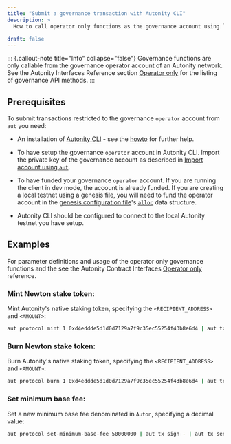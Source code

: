 ```yaml
---
title: "Submit a governance transaction with Autonity CLI"
description: >
  How to call operator only functions as the governance account using `aut`, the Python3 interface to the RPC API’s

draft: false
---
```


::: {.callout-note title="Info" collapse="false"}
Governance functions are only callable from the governance operator account of an Autonity network. See the Autonity Interfaces Reference section [Operator only](/reference/api/aut/op-prot/#operator-only) for the listing of governance API methods.
:::

## Prerequisites

To submit transactions restricted to the governance `operator` account from `aut` you need:

- An installation of [Autonity CLI](https://github.com/autonity/autonity-cli) - see the [howto](/account-holders/setup-aut/) for further help.

- To have setup the governance `operator` account in Autonity CLI. Import the private key of the governance account as described in [Import account using `aut`](/account-holders/create-acct/#import-account-using-aut).

- To have funded your governance `operator` account. If you are running the client in dev mode, the account is already funded. If you are creating a local testnet using a genesis file, you will need to fund the operator account in the [genesis configuration file](/reference/genesis/#genesis-configuration-file)'s [`alloc`](/reference/genesis/#alloc-object) data structure.

- Autonity CLI should be configured to connect to the local Autonity testnet you have setup.

## Examples

For parameter definitions and usage of the operator only governance functions and the  see the Autonity Contract Interfaces [Operator only](/reference/api/aut/op-prot/#operator-only) reference.

### Mint Newton stake token:
    
Mint Autonity's native staking token, specifying the `<RECIPIENT_ADDRESS>` and `<AMOUNT>`:

```bash
aut protocol mint 1 0xd4eddde5d1d0d7129a7f9c35ec55254f43b8e6d4 | aut tx sign - | aut tx send -
```

### Burn Newton stake token:
    
Burn Autonity's native staking token, specifying the `<RECIPIENT_ADDRESS>` and `<AMOUNT>`:

```bash
aut protocol burn 1 0xd4eddde5d1d0d7129a7f9c35ec55254f43b8e6d4 | aut tx sign - | aut tx send -
```

### Set minimum base fee:
    
Set a new minimum base fee denominated in `Auton`, specifying a decimal value:


```bash
aut protocol set-minimum-base-fee 50000000 | aut tx sign - | aut tx send -
```
